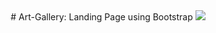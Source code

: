 <div align="center"> 
  # Art-Gallery: Landing Page using Bootstrap
    <img src="https://user-images.githubusercontent.com/65568481/195484641-2fad3e2a-3935-4109-adb6-084329583f15.png">
</div>

